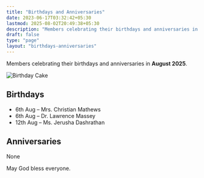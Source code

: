 ```yaml
---
title: "Birthdays and Anniversaries"
date: 2023-06-17T03:32:42+05:30
lastmod: 2025-08-02T20:49:38+05:30
description: "Members celebrating their birthdays and anniversaries in August 2025. Birthdays 6th Aug - Mrs. Christian Mathews 6th Aug - Dr. Lawrence Massey 12th Aug - Ms. Jerusha Dashrathan Anniversaries None May God bless everyone."
draft: false
type: "page"
layout: "birthdays-anniversaries"
---
```


Members celebrating their birthdays and anniversaries in **August 2025**.

![Birthday Cake](/images/birthday-cake-png-transparent-10.png)

## Birthdays

- 6th Aug – Mrs. Christian Mathews
- 6th Aug – Dr. Lawrence Massey
- 12th Aug – Ms. Jerusha Dashrathan

## Anniversaries

None

May God bless everyone.